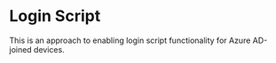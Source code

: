 # Login Script

This is an approach to enabling login script functionality for Azure AD-joined devices.
